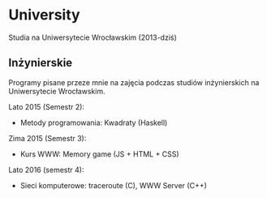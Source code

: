 # University

Studia na Uniwersytecie Wrocławskim (2013-dziś)

## Inżynierskie

Programy pisane przeze mnie na zajęcia podczas studiów inżynierskich na Uniwersytecie Wrocławskim.

Lato 2015 (Semestr 2):

- Metody programowania: Kwadraty (Haskell)

Zima 2015 (Semestr 3):

- Kurs WWW: Memory game (JS + HTML + CSS)

Lato 2016 (semestr 4):

- Sieci komputerowe: traceroute (C), WWW Server (C++)

